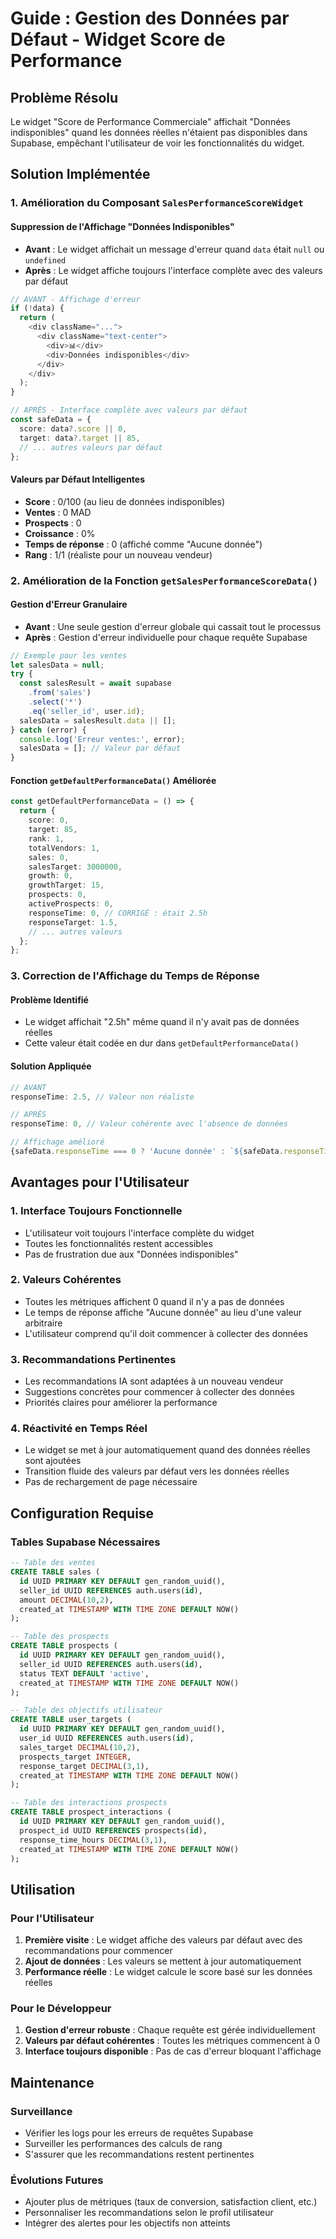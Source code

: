 # Guide : Gestion des Données par Défaut - Widget Score de Performance

## Problème Résolu

Le widget "Score de Performance Commerciale" affichait "Données indisponibles" quand les données réelles n'étaient pas disponibles dans Supabase, empêchant l'utilisateur de voir les fonctionnalités du widget.

## Solution Implémentée

### 1. Amélioration du Composant `SalesPerformanceScoreWidget`

#### Suppression de l'Affichage "Données Indisponibles"
- **Avant** : Le widget affichait un message d'erreur quand `data` était `null` ou `undefined`
- **Après** : Le widget affiche toujours l'interface complète avec des valeurs par défaut

```typescript
// AVANT - Affichage d'erreur
if (!data) {
  return (
    <div className="...">
      <div className="text-center">
        <div>📊</div>
        <div>Données indisponibles</div>
      </div>
    </div>
  );
}

// APRÈS - Interface complète avec valeurs par défaut
const safeData = {
  score: data?.score || 0,
  target: data?.target || 85,
  // ... autres valeurs par défaut
};
```

#### Valeurs par Défaut Intelligentes
- **Score** : 0/100 (au lieu de données indisponibles)
- **Ventes** : 0 MAD
- **Prospects** : 0
- **Croissance** : 0%
- **Temps de réponse** : 0 (affiché comme "Aucune donnée")
- **Rang** : 1/1 (réaliste pour un nouveau vendeur)

### 2. Amélioration de la Fonction `getSalesPerformanceScoreData()`

#### Gestion d'Erreur Granulaire
- **Avant** : Une seule gestion d'erreur globale qui cassait tout le processus
- **Après** : Gestion d'erreur individuelle pour chaque requête Supabase

```typescript
// Exemple pour les ventes
let salesData = null;
try {
  const salesResult = await supabase
    .from('sales')
    .select('*')
    .eq('seller_id', user.id);
  salesData = salesResult.data || [];
} catch (error) {
  console.log('Erreur ventes:', error);
  salesData = []; // Valeur par défaut
}
```

#### Fonction `getDefaultPerformanceData()` Améliorée
```typescript
const getDefaultPerformanceData = () => {
  return {
    score: 0,
    target: 85,
    rank: 1,
    totalVendors: 1,
    sales: 0,
    salesTarget: 3000000,
    growth: 0,
    growthTarget: 15,
    prospects: 0,
    activeProspects: 0,
    responseTime: 0, // CORRIGÉ : était 2.5h
    responseTarget: 1.5,
    // ... autres valeurs
  };
};
```

### 3. Correction de l'Affichage du Temps de Réponse

#### Problème Identifié
- Le widget affichait "2.5h" même quand il n'y avait pas de données réelles
- Cette valeur était codée en dur dans `getDefaultPerformanceData()`

#### Solution Appliquée
```typescript
// AVANT
responseTime: 2.5, // Valeur non réaliste

// APRÈS
responseTime: 0, // Valeur cohérente avec l'absence de données

// Affichage amélioré
{safeData.responseTime === 0 ? 'Aucune donnée' : `${safeData.responseTime}h`}
```

## Avantages pour l'Utilisateur

### 1. **Interface Toujours Fonctionnelle**
- L'utilisateur voit toujours l'interface complète du widget
- Toutes les fonctionnalités restent accessibles
- Pas de frustration due aux "Données indisponibles"

### 2. **Valeurs Cohérentes**
- Toutes les métriques affichent 0 quand il n'y a pas de données
- Le temps de réponse affiche "Aucune donnée" au lieu d'une valeur arbitraire
- L'utilisateur comprend qu'il doit commencer à collecter des données

### 3. **Recommandations Pertinentes**
- Les recommandations IA sont adaptées à un nouveau vendeur
- Suggestions concrètes pour commencer à collecter des données
- Priorités claires pour améliorer la performance

### 4. **Réactivité en Temps Réel**
- Le widget se met à jour automatiquement quand des données réelles sont ajoutées
- Transition fluide des valeurs par défaut vers les données réelles
- Pas de rechargement de page nécessaire

## Configuration Requise

### Tables Supabase Nécessaires
```sql
-- Table des ventes
CREATE TABLE sales (
  id UUID PRIMARY KEY DEFAULT gen_random_uuid(),
  seller_id UUID REFERENCES auth.users(id),
  amount DECIMAL(10,2),
  created_at TIMESTAMP WITH TIME ZONE DEFAULT NOW()
);

-- Table des prospects
CREATE TABLE prospects (
  id UUID PRIMARY KEY DEFAULT gen_random_uuid(),
  seller_id UUID REFERENCES auth.users(id),
  status TEXT DEFAULT 'active',
  created_at TIMESTAMP WITH TIME ZONE DEFAULT NOW()
);

-- Table des objectifs utilisateur
CREATE TABLE user_targets (
  id UUID PRIMARY KEY DEFAULT gen_random_uuid(),
  user_id UUID REFERENCES auth.users(id),
  sales_target DECIMAL(10,2),
  prospects_target INTEGER,
  response_target DECIMAL(3,1),
  created_at TIMESTAMP WITH TIME ZONE DEFAULT NOW()
);

-- Table des interactions prospects
CREATE TABLE prospect_interactions (
  id UUID PRIMARY KEY DEFAULT gen_random_uuid(),
  prospect_id UUID REFERENCES prospects(id),
  response_time_hours DECIMAL(3,1),
  created_at TIMESTAMP WITH TIME ZONE DEFAULT NOW()
);
```

## Utilisation

### Pour l'Utilisateur
1. **Première visite** : Le widget affiche des valeurs par défaut avec des recommandations pour commencer
2. **Ajout de données** : Les valeurs se mettent à jour automatiquement
3. **Performance réelle** : Le widget calcule le score basé sur les données réelles

### Pour le Développeur
1. **Gestion d'erreur robuste** : Chaque requête est gérée individuellement
2. **Valeurs par défaut cohérentes** : Toutes les métriques commencent à 0
3. **Interface toujours disponible** : Pas de cas d'erreur bloquant l'affichage

## Maintenance

### Surveillance
- Vérifier les logs pour les erreurs de requêtes Supabase
- Surveiller les performances des calculs de rang
- S'assurer que les recommandations restent pertinentes

### Évolutions Futures
- Ajouter plus de métriques (taux de conversion, satisfaction client, etc.)
- Personnaliser les recommandations selon le profil utilisateur
- Intégrer des alertes pour les objectifs non atteints 